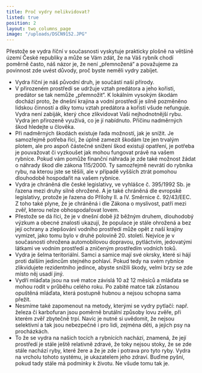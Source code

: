 ```yaml
---
title: Proč vydry nelikvidovat?
listed: true
position: 2
layout: two_columns_page
image: "/uploads/DSCN9152.JPG"
---
```

Přestože se vydra říční v současnosti vyskytuje prakticky plošně na
většině území České republiky a může se Vám zdát, že na Váš rybník chodí
poměrně často, náš názor je, že není „přemnožená“ a považujeme za
povinnost zde uvést důvody, proč byste neměli vydry zabíjet.



* Vydra říční je náš původní druh, je součástí naší přírody.
* V přirozeném prostředí se udržuje vztah predátora a jeho kořisti,
  predátor se tak nemůže „přemnožit“. K lokálním vysokým škodám dochází
  proto, že dnešní krajina a vodní prostředí je silně pozměněno lidskou
  činností a díky tomu vztah predátora a kořisti všude nefunguje. Vydra
  není zabiják, který chce zlikvidovat Vaši nejhodnotnější rybu. Vydra
  jen přirozeně využívá, co je jí nabídnuto. Příčinu nadměrných škod
  hledejte u člověka.
* Při nadměrných škodách existuje řada možností, jak je snížit. Je
  samozřejmě potřeba říci, že úplně zamezit škodám lze jen trvalým
  plotem, ale pro aspoň částečné snížení škod existují opatření, je
  potřeba je pouvažovat či vyzkoušet jak mohou fungovat právě na vašem
  rybníce. Pokud vám pomůže finanční náhrada je zde také možnost žádat o
  náhrady škod dle zákona 115/2000. Ty samozřejmě nevrátí do rybníka
  rybu, na kterou jste se těšili, ale v případě vyšších ztrát pomohou
  dlouhodobě hospodařit na vašem rybníce.
* Vydra je chráněná dle české legislativy, ve vyhlášce č. 395/1992 Sb.
  je řazena mezi druhy silně ohrožené. A je také chráněná dle evropské
  legislativy, protože je řazena do Přílohy II. a IV. Směrnice č.
  92/43/EEC. Z toho také plyne, že je chráněná i dle Zákona o myslivost,
  patří mezi zvěř, kterou nelze obhospodařovat lovem.
* Přestože se dá říci, že je v dnešní době již běžným druhem, dlouhodobý
  výzkum a obecné znalosti ukazují, že populace je stále ohrožená a bez
  její ochrany a zlepšování vodního prostředí může opět z naší krajiny
  vymizet, jako tomu bylo v druhé polovině 20. století. Nejvíce je v
  současnosti ohrožena automobilovou dopravou, pytláctvím, jedovatými
  látkami ve vodním prostředí a zničeným prostředím vodních toků.
* Vydra je šelma teritoriální. Samci a samice mají své okrsky, které si
  hájí proti dalším jedincům stejného pohlaví. Pokud tedy na svém
  rybníce zlikvidujete rezidentního jedince, abyste snížili škody, velmi
  brzy se zde místo něj usadí jiný.
* Vydří mláďata jsou na své matce závislá 10 až 12 měsíců a mláďata se
  mohou rodit v průběhu celého roku. Po zabité matce tak zůstanou
  opuštěná mláďata, která postupně hubnou a nejsou schopna sama přežít.
* Nesmíme také zapomenout na metody, kterými se vydry pytlačí: např.
  železa či karbofuran jsou poměrně brutální způsoby lovu zvěře, při
  kterém zvěř zbytečně trpí. Navíc je nutné si uvědomit, že nejsou
  selektivní a tak jsou nebezpečné i pro lidi, zejména děti, a jejich
  psy na procházkách.
* To že se vydra na našich tocích a rybnících nachází, znamená, že její
  prostředí je stále ještě relativně zdravé, že toky nejsou stoky, že se
  zde stále nachází ryby, které žere a že je zde i potrava pro tyto
  ryby. Vydra na vrcholu tohoto systému, je ukazatelem jeho zdraví.
  Buďme pyšní, pokud tady stále má podmínky k životu. Ne všude tomu tak
  je.
